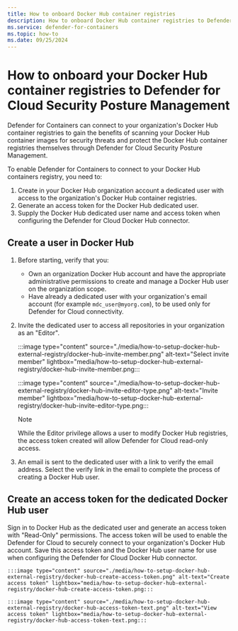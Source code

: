 ```yaml
---
title: How to onboard Docker Hub container registries
description: How to onboard Docker Hub container registries to Defender for Containers
ms.service: defender-for-containers
ms.topic: how-to
ms.date: 09/25/2024
---
```


# How to onboard your Docker Hub container registries to Defender for Cloud Security Posture Management

Defender for Containers can connect to your organization's Docker Hub container registries to gain the benefits of scanning your Docker Hub container images for security threats and protect the Docker Hub container registries themselves through Defender for Cloud Security Posture Management.

To enable Defender for Containers to connect to your Docker Hub containers registry, you need to:

1. Create in your Docker Hub organization account a dedicated user with access to the organization's Docker Hub container registries.
1. Generate an access token for the Docker Hub dedicated user.
1. Supply the Docker Hub dedicated user name and access token when configuring the Defender for Cloud Docker Hub connector.

## Create a user in Docker Hub

1. Before starting, verify that you:
   * Own an organization Docker Hub account and have the appropriate administrative permissions to create and manage a Docker Hub user on the organization scope.
   * Have already a dedicated user with your organization's email account (for example `mdc_user@myorg.com`), to be used only for Defender for Cloud connectivity.

1. Invite the dedicated user to access all repositories in your organization as an "Editor".

    :::image type="content" source="./media/how-to-setup-docker-hub-external-registry/docker-hub-invite-member.png" alt-text="Select invite member" lightbox="media/how-to-setup-docker-hub-external-registry/docker-hub-invite-member.png:::

    :::image type="content" source="./media/how-to-setup-docker-hub-external-registry/docker-hub-invite-editor-type.png" alt-text="Invite member" lightbox="media/how-to-setup-docker-hub-external-registry/docker-hub-invite-editor-type.png:::

    > [!NOTE]
    > While the Editor privilege allows a user to modify Docker Hub registries, the access token created will allow Defender for Cloud read-only access.

1. An email is sent to the dedicated user with a link to verify the email address. Select the verify link in the email to complete the process of creating a Docker Hub user.

## Create an access token for the dedicated Docker Hub user

Sign in to Docker Hub as the dedicated user and generate an access token with "Read-Only" permissions. The access token will be used to enable the Defender for Cloud to securely connect to your organization's Docker Hub account. Save this access token and the Docker Hub user name for use when configuring the Defender for Cloud Docker Hub connector.

    :::image type="content" source="./media/how-to-setup-docker-hub-external-registry/docker-hub-create-access-token.png" alt-text="Create access token" lightbox="media/how-to-setup-docker-hub-external-registry/docker-hub-create-access-token.png:::

    :::image type="content" source="./media/how-to-setup-docker-hub-external-registry/docker-hub-access-token-text.png" alt-text="View access token" lightbox="media/how-to-setup-docker-hub-external-registry/docker-hub-access-token-text.png:::
